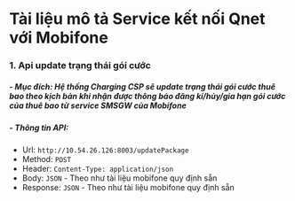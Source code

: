 # Tài liệu mô tả Service kết nối Qnet với Mobifone
  
### 1. Api update trạng thái gói cước
##### - Mục đích: Hệ thống Charging CSP sẽ update trạng thái gói cước thuê bao theo kịch bản khi nhận được thông báo đăng kí/hủy/gia hạn gói cước của thuê bao từ service SMSGW của Mobifone    
##### - Thông tin API:    
- Url: `http://10.54.26.126:8003/updatePackage`
- Method: `POST`
- Header: `Content-Type: application/json`
- Body: `JSON` - Theo như tài liệu mobifone quy định sẵn
- Response: `JSON` - Theo như tài liệu mobifone quy định sẵn
       
                    

        
             
            
       
       
       
